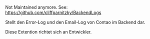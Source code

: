 Not Maintained anymore. See: https://github.com/cliffparnitzky/BackendLogs

Stellt den Error-Log und den Email-Log von Contao im Backend dar.

Diese Extention richtet sich an Entwickler.

